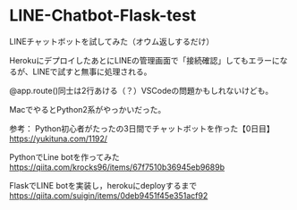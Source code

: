# LINE-Chatbot-Flask-test
LINEチャットボットを試してみた（オウム返しするだけ）

HerokuにデプロイしたあとにLINEの管理画面で「接続確認」してもエラーになるが、LINEで試すと無事に処理される。

@app.route()同士は2行あける（？）VSCodeの問題かもしれないけども。

MacでやるとPython2系がやっかいだった。

参考：
Python初心者がたったの3日間でチャットボットを作った【0日目】
https://yukituna.com/1192/

PythonでLine botを作ってみた
https://qiita.com/krocks96/items/67f7510b36945eb9689b

FlaskでLINE botを実装し，herokuにdeployするまで
https://qiita.com/suigin/items/0deb9451f45e351acf92

